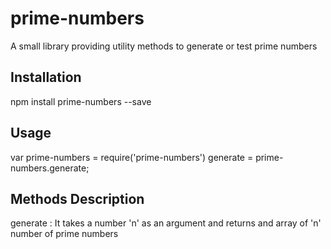 prime-numbers
=========

A small library providing utility methods to generate or test prime numbers

## Installation

  npm install prime-numbers --save

## Usage

  var prime-numbers = require('prime-numbers')
      generate = prime-numbers.generate;

## Methods Description

generate : It takes a number 'n' as an argument and returns and array of 'n' number of prime numbers


